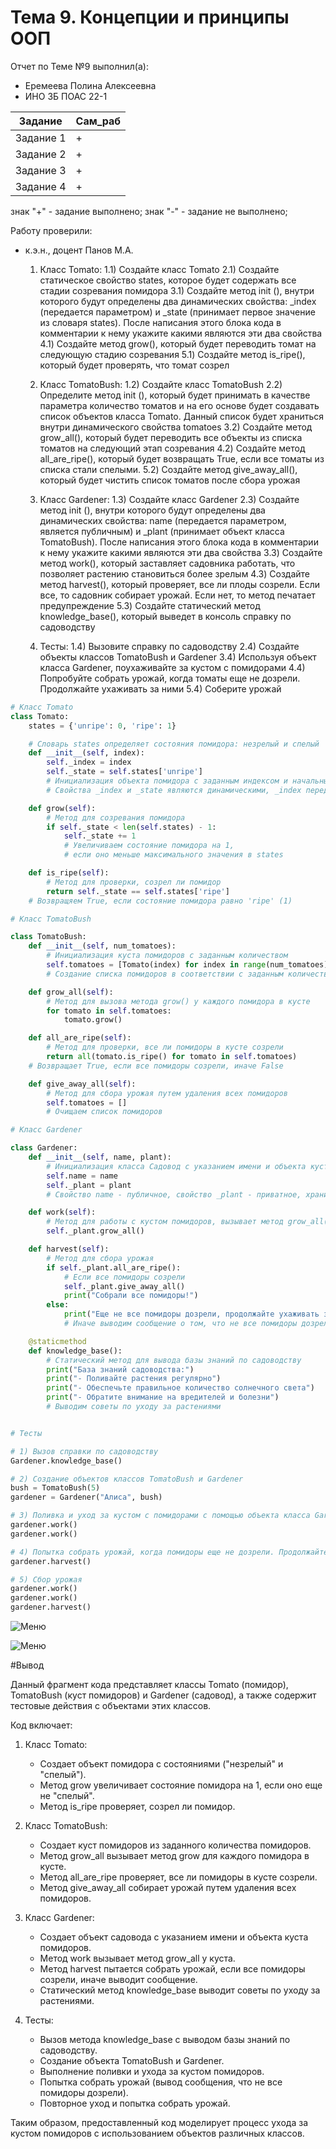 # Тема 9. Концепции и принципы ООП 
Отчет по Теме №9 выполнил(а):
- Еремеева Полина Алексеевна
- ИНО ЗБ ПОАС 22-1

| Задание | Сам_раб |
| ------ | ------ |
| Задание 1 |  + |
| Задание 2 | + |
| Задание 3 | + |
| Задание 4 | + |

знак "+" - задание выполнено; знак "-" - задание не выполнено;

Работу проверили:
- к.э.н., доцент Панов М.А.

    1) Класс Tomato:
1.1)	Создайте класс Tomato
2.1)	Создайте статическое свойство states, которое будет содержать все стадии созревания помидора
3.1)	Создайте метод 	init	(), внутри которого будут определены два динамических свойства: _index (передается параметром) и _state (принимает первое значение из словаря states). После написания этого блока кода в комментарии к нему укажите какими являются эти два свойства
4.1)	Создайте метод grow(), который будет переводить томат на следующую стадию созревания
5.1)	Создайте метод is_ripe(), который будет проверять, что томат созрел
   
    2) Класс TomatoBush:
1.2)	Создайте класс TomatoBush
2.2)	Определите метод 	init	(), который будет принимать в качестве параметра количество томатов и на его основе будет создавать список объектов класса Tomato. Данный список будет храниться внутри динамического свойства tomatoes
3.2)	Создайте метод grow_all(), который будет переводить все объекты из списка томатов на следующий этап созревания
4.2)	Создайте метод all_are_ripe(), который будет возвращать True, если все томаты из списка стали спелыми.
5.2)	Создайте метод give_away_all(), который будет чистить список томатов после сбора урожая

    3) Класс Gardener:
1.3)	Создайте класс Gardener
2.3)	Создайте метод 	init	(), внутри которого будут определены два динамических свойства: name (передается параметром, является публичным) и _plant (принимает объект класса TomatoBush). После написания этого блока кода в комментарии к нему укажите какими являются эти два свойства
3.3)	Создайте метод work(), который заставляет садовника работать, что позволяет растению становиться более зрелым
4.3)	Создайте метод harvest(), который проверяет, все ли плоды созрели. Если все, то садовник собирает урожай. Если нет, то метод печатает предупреждение
5.3)	Создайте статический метод knowledge_base(), который выведет в консоль справку по садоводству

    4) Тесты:
1.4)	Вызовите справку по садоводству
2.4)	Создайте объекты классов TomatoBush и Gardener
3.4)	Используя объект класса Gardener, поухаживайте за кустом с помидорами
4.4)	Попробуйте собрать урожай, когда томаты еще не дозрели. Продолжайте ухаживать за ними
5.4)	Соберите урожай

```python
# Класс Tomato
class Tomato:
    states = {'unripe': 0, 'ripe': 1}

    # Словарь states определяет состояния помидора: незрелый и спелый
    def __init__(self, index):
        self._index = index
        self._state = self.states['unripe']
        # Инициализация объекта помидора с заданным индексом и начальным состоянием 'unripe' (=0)
        # Свойства _index и _state являются динамическими, _index передается параметром, _state получает значение 'unripe'

    def grow(self):
        # Метод для созревания помидора
        if self._state < len(self.states) - 1:
            self._state += 1
            # Увеличиваем состояние помидора на 1,
            # если оно меньше максимального значения в states

    def is_ripe(self):
        # Метод для проверки, созрел ли помидор
        return self._state == self.states['ripe']
    # Возвращяем True, если состояние помидора равно 'ripe' (1)

# Класс TomatoBush

class TomatoBush:
    def __init__(self, num_tomatoes):
        # Инициализация куста помидоров с заданным количеством
        self.tomatoes = [Tomato(index) for index in range(num_tomatoes)]
        # Создание списка помидоров в соответствии с заданным количеством

    def grow_all(self):
        # Метод для вызова метода grow() у каждого помидора в кусте
        for tomato in self.tomatoes:
            tomato.grow()

    def all_are_ripe(self):
        # Метод для проверки, все ли помидоры в кусте созрели
        return all(tomato.is_ripe() for tomato in self.tomatoes)
    # Возвращает True, если все помидоры созрели, иначе False

    def give_away_all(self):
        # Метод для сбора урожая путем удаления всех помидоров
        self.tomatoes = []
        # Очищаем список помидоров

# Класс Gardener

class Gardener:
    def __init__(self, name, plant):
        # Инициализация класса Садовод с указанием имени и объекта куста помидоров
        self.name = name
        self._plant = plant
        # Свойство name - публичное, свойство _plant - приватное, хранит объект TomatoBush

    def work(self):
        # Метод для работы с кустом помидоров, вызывает метод grow_all() у куста
        self._plant.grow_all()

    def harvest(self):
        # Метод для сбора урожая
        if self._plant.all_are_ripe():
            # Если все помидоры созрели
            self._plant.give_away_all()
            print("Собрали все помидоры!")
        else:
            print("Еще не все помидоры дозрели, продолжайте ухаживать за ними.")
            # Иначе выводим сообщение о том, что не все помидоры дозрели

    @staticmethod
    def knowledge_base():
        # Статический метод для вывода базы знаний по садоводству
        print("База знаний садоводства:")
        print("- Поливайте растения регулярно")
        print("- Обеспечьте правильное количество солнечного света")
        print("- Обратите внимание на вредителей и болезни")
        # Выводим советы по уходу за растениями


# Тесты

# 1) Вызов справки по садоводству
Gardener.knowledge_base()

# 2) Создание объектов классов TomatoBush и Gardener
bush = TomatoBush(5)
gardener = Gardener("Алиса", bush)

# 3) Поливка и уход за кустом с помидорами с помощью объекта класса Gardener
gardener.work()
gardener.work()

# 4) Попытка собрать урожай, когда помидоры еще не дозрели. Продолжайте ухаживать за ними
gardener.harvest()

# 5) Сбор урожая
gardener.work()
gardener.work()
gardener.harvest()
```
![Меню](https://github.com/PolinaEr22/Lab/blob/Тема9/pic/1.png)

![Меню](https://github.com/PolinaEr22/Lab/blob/Тема9/pic/2.png)

#Вывод

Данный фрагмент кода представляет классы Tomato (помидор), TomatoBush (куст помидоров) и Gardener (садовод), а также содержит тестовые действия с объектами этих классов.

Код включает:
1. Класс Tomato:
   - Создает объект помидора с состояниями ("незрелый" и "спелый").
   - Метод grow увеличивает состояние помидора на 1, если оно еще не "спелый".
   - Метод is_ripe проверяет, созрел ли помидор.

2. Класс TomatoBush:
   - Создает куст помидоров из заданного количества помидоров.
   - Метод grow_all вызывает метод grow для каждого помидора в кусте.
   - Метод all_are_ripe проверяет, все ли помидоры в кусте созрели.
   - Метод give_away_all собирает урожай путем удаления всех помидоров.

3. Класс Gardener:
   - Создает объект садовода с указанием имени и объекта куста помидоров.
   - Метод work вызывает метод grow_all у куста.
   - Метод harvest пытается собрать урожай, если все помидоры созрели, иначе выводит сообщение.
   - Статический метод knowledge_base выводит советы по уходу за растениями.

4. Тесты:
   - Вызов метода knowledge_base с выводом базы знаний по садоводству.
   - Создание объекта TomatoBush и Gardener.
   - Выполнение поливки и ухода за кустом помидоров.
   - Попытка собрать урожай (вывод сообщения, что не все помидоры дозрели).
   - Повторное уход и попытка собрать урожай.

Таким образом, предоставленный код моделирует процесс ухода за кустом помидоров с использованием объектов различных классов.
